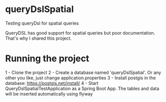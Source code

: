 # queryDslSpatial
Testing queryDsl for spatial queries

QueryDSL has good support for spatial queries but poor documentation.
That's why I shared this project.




# Running the project
1 - Clone the project
2 - Create a database named 'queryDslSpatial'. Or any other you like, just change application.properties
3 - Install postgis in the database: https://postgis.net/install/
4 - Start QueryDslSpatialTestApplication as a Spring Boot App. The tables and data will be inserted automatically using flyway
